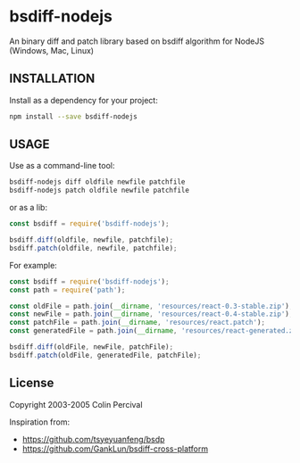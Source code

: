 # bsdiff-nodejs
An binary diff and patch library based on bsdiff algorithm for NodeJS (Windows, Mac, Linux)

## INSTALLATION

Install as a dependency for your project:

```bash
npm install --save bsdiff-nodejs
```

## USAGE

Use as a command-line tool:
```bash
bsdiff-nodejs diff oldfile newfile patchfile
bsdiff-nodejs patch oldfile newfile patchfile
```

or as a lib:

```javascript
const bsdiff = require('bsdiff-nodejs');

bsdiff.diff(oldfile, newfile, patchfile);
bsdiff.patch(oldfile, newfile, patchfile);
```

For example:

```javascript
const bsdiff = require('bsdiff-nodejs');
const path = require('path');

const oldFile = path.join(__dirname, 'resources/react-0.3-stable.zip');
const newFile = path.join(__dirname, 'resources/react-0.4-stable.zip');
const patchFile = path.join(__dirname, 'resources/react.patch');
const generatedFile = path.join(__dirname, 'resources/react-generated.zip');

bsdiff.diff(oldFile, newFile, patchFile);
bsdiff.patch(oldFile, generatedFile, patchFile);
```

## License
Copyright 2003-2005 Colin Percival

Inspiration from:

- https://github.com/tsyeyuanfeng/bsdp
- https://github.com/GankLun/bsdiff-cross-platform